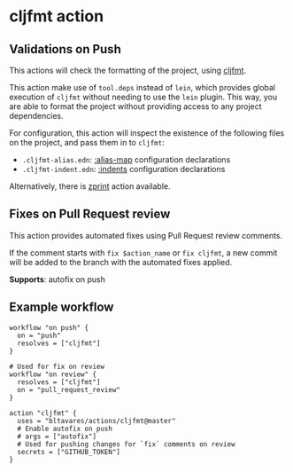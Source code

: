 # cljfmt action

## Validations on Push

This actions will check the formatting of the project, using
[cljfmt](https://github.com/weavejester/cljfmt).

This action make use of `tool.deps` instead of `lein`, which provides global
execution of `cljfmt` without needing to use the `lein` plugin. This way, you
are able to format the project without providing access to any project
dependencies.

For configuration, this action will inspect the existence of the following files on the project, and pass them in to `cljfmt`:

- `.cljfmt-alias.edn`: [:alias-map](https://github.com/weavejester/cljfmt#configuration) configuration declarations
- `.cljfmt-indent.edn`: [:indents](https://github.com/weavejester/cljfmt#indentation-rules) configuration declarations

Alternatively, there is [zprint](../zprint) action available.

## Fixes on Pull Request review

This action provides automated fixes using Pull Request review comments.

If the comment starts with `fix $action_name` or `fix cljfmt`, a new commit will
be added to the branch with the automated fixes applied.

**Supports**: autofix on push

## Example workflow

```hcl
workflow "on push" {
  on = "push"
  resolves = ["cljfmt"]
}

# Used for fix on review
workflow "on review" {
  resolves = ["cljfmt"]
  on = "pull_request_review"
}

action "cljfmt" {
  uses = "bltavares/actions/cljfmt@master"
  # Enable autofix on push
  # args = ["autofix"]
  # Used for pushing changes for `fix` comments on review
  secrets = ["GITHUB_TOKEN"]
}
```
